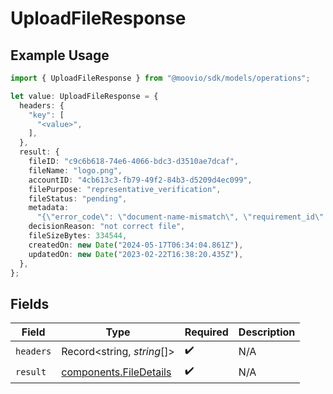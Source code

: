 # UploadFileResponse

## Example Usage

```typescript
import { UploadFileResponse } from "@moovio/sdk/models/operations";

let value: UploadFileResponse = {
  headers: {
    "key": [
      "<value>",
    ],
  },
  result: {
    fileID: "c9c6b618-74e6-4066-bdc3-d3510ae7dcaf",
    fileName: "logo.png",
    accountID: "4cb613c3-fb79-49f2-84b3-d5209d4ec099",
    filePurpose: "representative_verification",
    fileStatus: "pending",
    metadata:
      "{\"error_code\": \"document-name-mismatch\", \"requirement_id\": \"document.individual.verification\", \"representative_id\": \"c63ab175-251d-497e-a267-7346d087e180\", \"comment\": \"testing comment\"",
    decisionReason: "not correct file",
    fileSizeBytes: 334544,
    createdOn: new Date("2024-05-17T06:34:04.861Z"),
    updatedOn: new Date("2023-02-22T16:38:20.435Z"),
  },
};
```

## Fields

| Field                                                            | Type                                                             | Required                                                         | Description                                                      |
| ---------------------------------------------------------------- | ---------------------------------------------------------------- | ---------------------------------------------------------------- | ---------------------------------------------------------------- |
| `headers`                                                        | Record<string, *string*[]>                                       | :heavy_check_mark:                                               | N/A                                                              |
| `result`                                                         | [components.FileDetails](../../models/components/filedetails.md) | :heavy_check_mark:                                               | N/A                                                              |